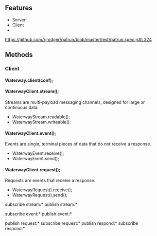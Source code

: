 

## Features

* Server
* Client
* 

https://github.com/rjrodger/patrun/blob/master/test/patrun.spec.js#L324

## Methods

### Client

#### Waterway.client(conf);

#### WaterwayClient.stream();

Streams are multi-payload messaging channels, designed for large or continuous data.

* WaterwayStream.readable();
* WaterwayStream.writeable();

#### WaterwayClient.event();

Events are single, terminal pieces of data that do not receive a response.

* WaterwayEvent.receive();
* WaterwayEvent.send();

#### WaterwayClient.request();

Requests are events that receive a response.

* WaterwayRequest().receive();
* WaterwayRequest().send();



subscribe stream:*
publish stream:*

subscribe event:*
publish event:*

publish request:*
subscribe request:*
publish respond:*
subscribe respond:*